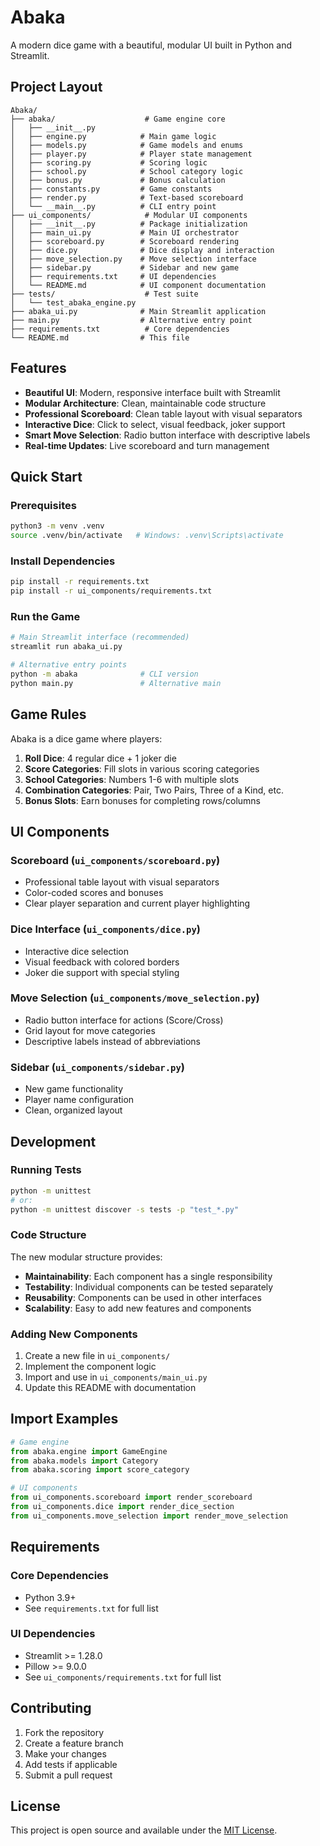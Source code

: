# Abaka

A modern dice game with a beautiful, modular UI built in Python and Streamlit.
 
## Project Layout

```
Abaka/
├── abaka/                    # Game engine core
│   ├── __init__.py
│   ├── engine.py            # Main game logic
│   ├── models.py            # Game models and enums
│   ├── player.py            # Player state management
│   ├── scoring.py           # Scoring logic
│   ├── school.py            # School category logic
│   ├── bonus.py             # Bonus calculation
│   ├── constants.py         # Game constants
│   ├── render.py            # Text-based scoreboard
│   └── __main__.py          # CLI entry point
├── ui_components/            # Modular UI components
│   ├── __init__.py          # Package initialization
│   ├── main_ui.py           # Main UI orchestrator
│   ├── scoreboard.py        # Scoreboard rendering
│   ├── dice.py              # Dice display and interaction
│   ├── move_selection.py    # Move selection interface
│   ├── sidebar.py           # Sidebar and new game
│   ├── requirements.txt     # UI dependencies
│   └── README.md            # UI component documentation
├── tests/                    # Test suite
│   └── test_abaka_engine.py
├── abaka_ui.py              # Main Streamlit application
├── main.py                  # Alternative entry point
├── requirements.txt          # Core dependencies
└── README.md                # This file
```

## Features

- **Beautiful UI**: Modern, responsive interface built with Streamlit
- **Modular Architecture**: Clean, maintainable code structure
- **Professional Scoreboard**: Clean table layout with visual separators
- **Interactive Dice**: Click to select, visual feedback, joker support
- **Smart Move Selection**: Radio button interface with descriptive labels
- **Real-time Updates**: Live scoreboard and turn management

## Quick Start

### Prerequisites
```bash
python3 -m venv .venv
source .venv/bin/activate   # Windows: .venv\Scripts\activate
```

### Install Dependencies
```bash
pip install -r requirements.txt
pip install -r ui_components/requirements.txt
```

### Run the Game
```bash
# Main Streamlit interface (recommended)
streamlit run abaka_ui.py

# Alternative entry points
python -m abaka              # CLI version
python main.py               # Alternative main
```

## Game Rules

Abaka is a dice game where players:
1. **Roll Dice**: 4 regular dice + 1 joker die
2. **Score Categories**: Fill slots in various scoring categories
3. **School Categories**: Numbers 1-6 with multiple slots
4. **Combination Categories**: Pair, Two Pairs, Three of a Kind, etc.
5. **Bonus Slots**: Earn bonuses for completing rows/columns

## UI Components

### Scoreboard (`ui_components/scoreboard.py`)
- Professional table layout with visual separators
- Color-coded scores and bonuses
- Clear player separation and current player highlighting

### Dice Interface (`ui_components/dice.py`)
- Interactive dice selection
- Visual feedback with colored borders
- Joker die support with special styling

### Move Selection (`ui_components/move_selection.py`)
- Radio button interface for actions (Score/Cross)
- Grid layout for move categories
- Descriptive labels instead of abbreviations

### Sidebar (`ui_components/sidebar.py`)
- New game functionality
- Player name configuration
- Clean, organized layout

## Development

### Running Tests
```bash
python -m unittest
# or:
python -m unittest discover -s tests -p "test_*.py"
```

### Code Structure
The new modular structure provides:
- **Maintainability**: Each component has a single responsibility
- **Testability**: Individual components can be tested separately
- **Reusability**: Components can be used in other interfaces
- **Scalability**: Easy to add new features and components

### Adding New Components
1. Create a new file in `ui_components/`
2. Implement the component logic
3. Import and use in `ui_components/main_ui.py`
4. Update this README with documentation

## Import Examples

```python
# Game engine
from abaka.engine import GameEngine
from abaka.models import Category
from abaka.scoring import score_category

# UI components
from ui_components.scoreboard import render_scoreboard
from ui_components.dice import render_dice_section
from ui_components.move_selection import render_move_selection
```

## Requirements

### Core Dependencies
- Python 3.9+
- See `requirements.txt` for full list

### UI Dependencies
- Streamlit >= 1.28.0
- Pillow >= 9.0.0
- See `ui_components/requirements.txt` for full list

## Contributing

1. Fork the repository
2. Create a feature branch
3. Make your changes
4. Add tests if applicable
5. Submit a pull request

## License

This project is open source and available under the [MIT License](LICENSE).

